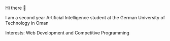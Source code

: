 Hi there 👋

I am a second year Artificial Intelligence student at the German University of Technology in Oman

Interests: Web Development and Competitive Programming 
